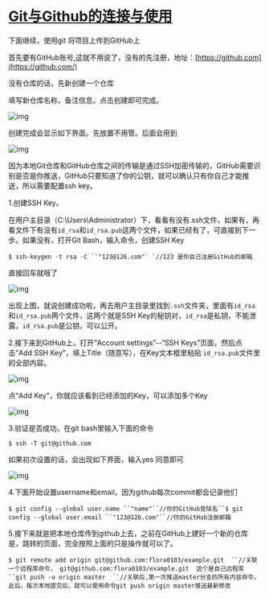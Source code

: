 # [Git与Github的连接与使用](https://www.cnblogs.com/flora5/p/7152556.html)

 

下面继续，使用git 将项目上传到GitHub上

首先要有GitHub账号,这就不用说了，没有的先注册，地址：[https://github.com](https://github.com/) 

没有仓库的话，先新创建一个仓库

填写新仓库名称，备注信息。点击创建即可完成。

 

![img](https://images2015.cnblogs.com/blog/1192146/201707/1192146-20170711180434525-1461384261.png)

创建完成会显示如下界面。先放置不用管。后面会用到

 

![img](https://images2015.cnblogs.com/blog/1192146/201707/1192146-20170711180601197-948815634.jpg)

 

因为本地Git仓库和GitHub仓库之间的传输是通过SSH加密传输的，GitHub需要识别是否是你推送，GitHub只要知道了你的公钥，就可以确认只有你自己才能推送，所以需要配置ssh key。

1.创建SSH Key。

在用户主目录（C:\Users\Administrator）下，看看有没有.ssh文件，如果有，再看文件下有没有`id_rsa`和`id_rsa.pub`这两个文件，如果已经有了，可直接到下一步。如果没有，打开Git Bash，输入命令，创建SSH Key

```
$ ssh-keygen -t rsa -C ``"123@126.com"` `//123 是你自己注册GitHub的邮箱
```

直接回车就哦了

![img](https://images2015.cnblogs.com/blog/1192146/201707/1192146-20170714173049337-699715656.png)

出现上图，就说创建成功啦，再去用户主目录里找到`.ssh`文件夹，里面有`id_rsa`和`id_rsa.pub`两个文件，这两个就是SSH Key的秘钥对，`id_rsa`是私钥，不能泄露，`id_rsa.pub`是公钥，可以公开。

 

2.接下来到GitHub上，打开“Account settings”--“SSH Keys”页面，然后点击“Add SSH Key”，填上Title（随意写），在Key文本框里粘贴 `id_rsa.pub`文件里的全部内容。

![img](https://images2015.cnblogs.com/blog/1192146/201707/1192146-20170714173851775-474031887.png)

点“Add Key”，你就应该看到已经添加的Key，可以添加多个Key

![img](https://images2015.cnblogs.com/blog/1192146/201707/1192146-20170714174315025-1450935601.png)

 

3.验证是否成功，在git bash里输入下面的命令

```
$ ssh -T git@github.com
```

如果初次设置的话，会出现如下界面，输入yes 同意即可

![img](https://images2015.cnblogs.com/blog/1192146/201707/1192146-20170714175422400-33988795.png)

4.下面开始设置username和email，因为github每次commit都会记录他们

```
$ git config --global user.name ``"name"``//你的GitHub登陆名``$ git config --global user.email ``"123@126.com"``//你的GitHub注册邮箱
```

5.接下来就是把本地仓库传到github上去，之前在GitHub上建好一个新的仓库是，跳转的页面，完全按照上面的只是操作就可以了。

 

```
$ git remote add origin git@github.com:flora0103/example.git  ``//关联一个远程库命令， git@github.com:flora0103/example.git  这个是自己远程库``git push -u origin master  ``//关联后,第一次推送master分支的所有内容命令，此后，每次本地提交后，就可以使用命令git push origin master推送最新修改
```

 

 